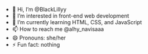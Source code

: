 - 👋 Hi, I’m @BlackLillyy
- 👀 I’m interested in front-end web development 
- 🌱 I’m currently learning HTML, CSS, and JavaScript 
- 📫 How to reach me @alhy_navisaaa
- 😄 Pronouns: she/her
- ⚡ Fun fact: nothing 

<!---
BlackLillyy/BlackLillyy is a ✨ special ✨ repository because its `README.md` (this file) appears on your GitHub profile.
You can click the Preview link to take a look at your changes.
--->
